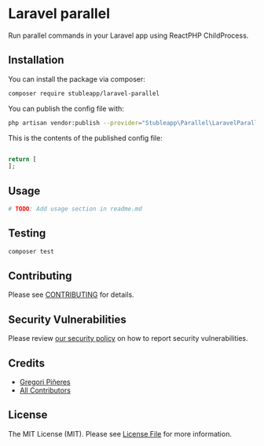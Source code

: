 # Laravel parallel

Run parallel commands in your Laravel app using ReactPHP ChildProcess.

## Installation

You can install the package via composer:

```bash
composer require stubleapp/laravel-parallel
```

You can publish the config file with:
```bash
php artisan vendor:publish --provider="Stubleapp\Parallel\LaravelParallelServiceProvider" --tag="parallel"
```

This is the contents of the published config file:

```php

return [
];
```

## Usage

```bash
# TODO: Add usage section in readme.md
```

## Testing

```bash
composer test
```

## Contributing

Please see [CONTRIBUTING](.github/CONTRIBUTING.md) for details.

## Security Vulnerabilities

Please review [our security policy](../../security/policy) on how to report security vulnerabilities.

## Credits

- [Gregori Piñeres](https://github.com/gregorip02)
- [All Contributors](../../contributors)

## License

The MIT License (MIT). Please see [License File](LICENSE.md) for more information.
